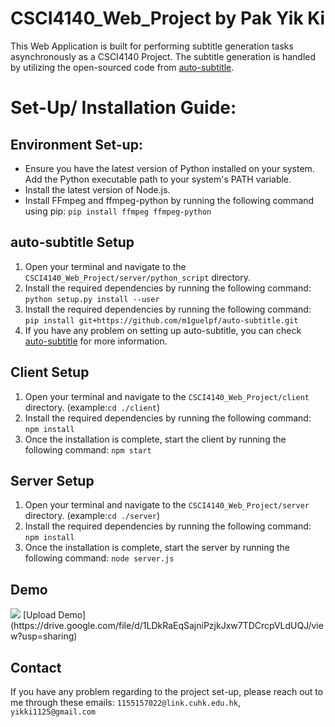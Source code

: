 # CSCI4140_Web_Project by Pak Yik Ki
This Web Application is built for performing subtitle generation tasks asynchronously as a CSCI4140 Project. The subtitle generation is handled by utilizing the open-sourced code from [auto-subtitle](https://github.com/m1guelpf/auto-subtitle).
# Set-Up/ Installation Guide:

## Environment Set-up:
- Ensure you have the latest version of Python installed on your system. Add the Python executable path to your system's PATH variable.
- Install the latest version of Node.js.
- Install FFmpeg and ffmpeg-python by running the following command using pip: ```pip install ffmpeg ffmpeg-python```

## auto-subtitle Setup

1. Open your terminal and navigate to the `CSCI4140_Web_Project/server/python_script` directory. 
2. Install the required dependencies by running the following command: ```python setup.py install --user```
3. Install the required dependencies by running the following command: ```pip install git+https://github.com/m1guelpf/auto-subtitle.git```
4. If you have any problem on setting up auto-subtitle, you can check [auto-subtitle](https://github.com/m1guelpf/auto-subtitle) for more information.

## Client Setup

1. Open your terminal and navigate to the `CSCI4140_Web_Project/client` directory. (example:```cd ./client```)
2. Install the required dependencies by running the following command: ```npm install```
3. Once the installation is complete, start the client by running the following command:
```npm start```

## Server Setup

1. Open your terminal and navigate to the `CSCI4140_Web_Project/server` directory. (example:```cd ./server```)
2. Install the required dependencies by running the following command: ```npm install```
3. Once the installation is complete, start the server by running the following command: ```node server.js```

## Demo
<img src="https://drive.google.com/file/d/1LDkRaEqSajniPzjkJxw7TDCrcpVLdUQJ/view?usp=sharing">
[Upload Demo](https://drive.google.com/file/d/1LDkRaEqSajniPzjkJxw7TDCrcpVLdUQJ/view?usp=sharing)

## Contact

If you have any problem regarding to the project set-up, please reach out to me through these emails:
```1155157022@link.cuhk.edu.hk```, 
```yikki1125@gmail.com```
